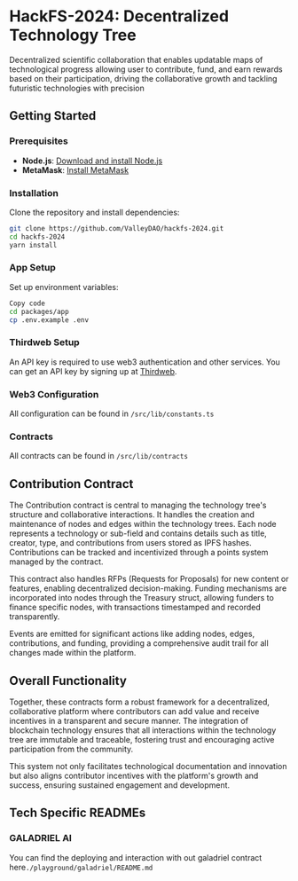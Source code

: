 # HackFS-2024: Decentralized Technology Tree

Decentralized scientific collaboration that enables updatable maps of technological progress allowing user to contribute, fund, and earn rewards based on their participation, driving the collaborative growth and tackling futuristic technologies with precision
## Getting Started

### Prerequisites
- **Node.js**: [Download and install Node.js](https://nodejs.org/en/download/)
- **MetaMask**: [Install MetaMask](https://metamask.io/download.html)

### Installation
Clone the repository and install dependencies:
```bash
git clone https://github.com/ValleyDAO/hackfs-2024.git
cd hackfs-2024
yarn install
```

### App Setup
Set up environment variables:

```bash
Copy code
cd packages/app
cp .env.example .env
```

### Thirdweb Setup
An API key is required to use web3 authentication and other services. You can get an API key by signing up at [Thirdweb](https://thirdweb.io/).

### Web3 Configuration
All configuration can be found in `/src/lib/constants.ts`

### Contracts
All contracts can be found in `/src/lib/contracts`


## Contribution Contract
The Contribution contract is central to managing the technology tree's structure and collaborative interactions. It handles the creation and maintenance of nodes and edges within the technology trees. Each node represents a technology or sub-field and contains details such as title, creator, type, and contributions from users stored as IPFS hashes. Contributions can be tracked and incentivized through a points system managed by the contract.

This contract also handles RFPs (Requests for Proposals) for new content or features, enabling decentralized decision-making. Funding mechanisms are incorporated into nodes through the Treasury struct, allowing funders to finance specific nodes, with transactions timestamped and recorded transparently.

Events are emitted for significant actions like adding nodes, edges, contributions, and funding, providing a comprehensive audit trail for all changes made within the platform.

## Overall Functionality
Together, these contracts form a robust framework for a decentralized, collaborative platform where contributors can add value and receive incentives in a transparent and secure manner. The integration of blockchain technology ensures that all interactions within the technology tree are immutable and traceable, fostering trust and encouraging active participation from the community.

This system not only facilitates technological documentation and innovation but also aligns contributor incentives with the platform's growth and success, ensuring sustained engagement and development.


## Tech Specific READMEs

### GALADRIEL AI
You can find the deploying and interaction with out galadriel contract here`./playground/galadriel/README.md`
